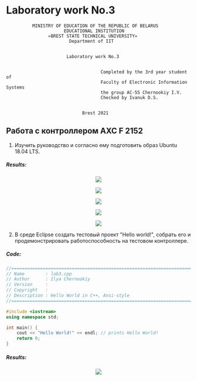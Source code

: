# Laboratory work No.3           
              MINISTRY OF EDUCATION OF THE REPUBLIC OF BELARUS
                          EDUCATIONAL INSTITUTION 
                    «BREST STATE TECHNICAL UNIVERSITY»        
                            Department of IIT


                           Laboratory work No.3 


	                                	Completed by the 3rd year student of 
                                   		Faculty of Electronic Information Systems
	                                	the group AC-55 Chernookiy I.V.
                                 		Checked by Ivanuk D.S.


                                 Brest 2021

## Работа с контроллером AXC F 2152
1. Изучить руководство и согласно ему подготовить образ Ubuntu 18.04 LTS.

##### Results:
<p align="center">
  <img src ="https://github.com/MrSoulfinder/universityWork_cpp/blob/main/sem_5/task_03/1.png">
</p>
<p align="center">
  <img src ="https://github.com/MrSoulfinder/universityWork_cpp/blob/main/sem_5/task_03/2.png">
</p>
<p align="center">
  <img src ="https://github.com/MrSoulfinder/universityWork_cpp/blob/main/sem_5/task_03/3.png">
</p>
<p align="center">
  <img src ="https://github.com/MrSoulfinder/universityWork_cpp/blob/main/sem_5/task_03/4.png">
</p>
<p align="center">
  <img src ="https://github.com/MrSoulfinder/universityWork_cpp/blob/main/sem_5/task_03/5.png">
</p>

2. В среде Eclipse создать тестовый проект "Hello world!", собрать его и продемонстрировать работоспособность на тестовом контроллере.
##### Code:
```C++
//============================================================================
// Name        : lab3.cpp
// Author      : Ilya Chernookiy
// Version     :
// Copyright   : 
// Description : Hello World in C++, Ansi-style
//============================================================================

#include <iostream>
using namespace std;

int main() {
	cout << "Hello World!" << endl; // prints Hello World!
	return 0;
}
```

##### Results:
<p align="center">
  <img src ="https://github.com/MrSoulfinder/universityWork_cpp/blob/main/sem_5/task_03/6.png">
</p>

